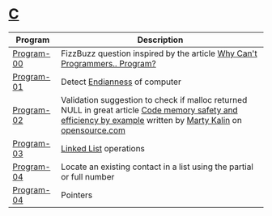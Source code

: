 # [C](https://en.wikipedia.org/wiki/C_(programming_language))

| Program                  | Description                        |
|--------------------------|------------------------------------|
| [Program-00](Program-00) | FizzBuzz question inspired by the article [Why Can't Programmers.. Program?](https://blog.codinghorror.com/why-cant-programmers-program/) |
| [Program-01](Program-01) | Detect [Endianness](https://en.wikipedia.org/wiki/Endianness) of computer |
| [Program-02](Program-02) | Validation suggestion to check if malloc returned NULL in great article [Code memory safety and efficiency by example](https://opensource.com/article/21/8/memory-programming-c) written by [Marty Kalin](https://condor.depaul.edu/mkalin/) on [opensource.com](https://opensource.com) |
| [Program-03](Program-03) | [Linked List](https://en.wikipedia.org/wiki/Linked_list) operations |
| [Program-04](Program-04) | Locate an existing contact in a list using the partial or full number |
| [Program-04](Program-05) | Pointers |
